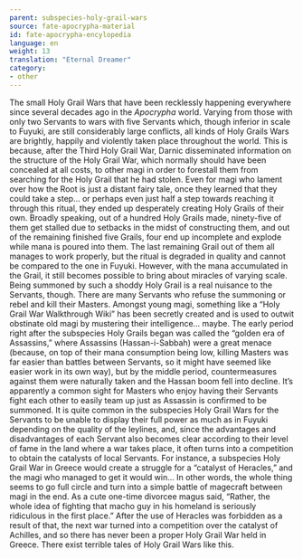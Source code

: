```yaml
---
parent: subspecies-holy-grail-wars
source: fate-apocrypha-material
id: fate-apocrypha-encylopedia
language: en
weight: 13
translation: "Eternal Dreamer"
category:
- other
---
```


The small Holy Grail Wars that have been recklessly happening everywhere since several decades ago in the *Apocrypha* world. Varying from those with only two Servants to wars with five Servants which, though inferior in scale to Fuyuki, are still considerably large conflicts, all kinds of Holy Grails Wars are brightly, happily and violently taken place throughout the world.
This is because, after the Third Holy Grail War, Darnic disseminated information on the structure of the Holy Grail War, which normally should have been concealed at all costs, to other magi in order to forestall them from searching for the Holy Grail that he had stolen.
Even for magi who lament over how the Root is just a distant fairy tale, once they learned that they could take a step… or perhaps even just half a step towards reaching it through this ritual, they ended up desperately creating Holy Grails of their own.
Broadly speaking, out of a hundred Holy Grails made, ninety-five of them get stalled due to setbacks in the midst of constructing them, and out of the remaining finished five Grails, four end up incomplete and explode while mana is poured into them. The last remaining Grail out of them all manages to work properly, but the ritual is degraded in quality and cannot be compared to the one in Fuyuki.
However, with the mana accumulated in the Grail, it still becomes possible to bring about miracles of varying scale. Being summoned by such a shoddy Holy Grail is a real nuisance to the Servants, though. There are many Servants who refuse the summoning or rebel and kill their Masters.
Amongst young magi, something like a “Holy Grail War Walkthrough Wiki” has been secretly created and is used to outwit obstinate old magi by mustering their intelligence… maybe. The early period right after the subspecies Holy Grails began was called the “golden era of Assassins,” where Assassins (Hassan-i-Sabbah) were a great menace (because, on top of their mana consumption being low, killing Masters was far easier than battles between Servants, so it might have seemed like easier work in its own way), but by the middle period, countermeasures against them were naturally taken and the Hassan boom fell into decline. It’s apparently a common sight for Masters who enjoy having their Servants fight each other to easily team up just as Assassin is confirmed to be summoned.
It is quite common in the subspecies Holy Grail Wars for the Servants to be unable to display their full power as much as in Fuyuki depending on the quality of the leylines, and, since the advantages and disadvantages of each Servant also becomes clear according to their level of fame in the land where a war takes place, it often turns into a competition to obtain the catalysts of local Servants.
For instance, a subspecies Holy Grail War in Greece would create a struggle for a “catalyst of Heracles,” and the magi who managed to get it would win… In other words, the whole thing seems to go full circle and turn into a simple battle of magecraft between magi in the end. As a cute one-time divorcee magus said, “Rather, the whole idea of fighting that macho guy in his homeland is seriously ridiculous in the first place.”
After the use of Heracles was forbidden as a result of that, the next war turned into a competition over the catalyst of Achilles, and so there has never been a proper Holy Grail War held in Greece. There exist terrible tales of Holy Grail Wars like this.
